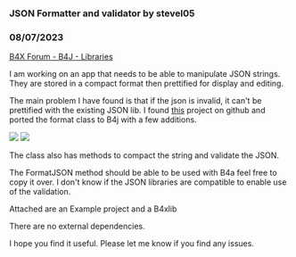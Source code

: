 ### JSON Formatter and validator by stevel05
### 08/07/2023
[B4X Forum - B4J - Libraries](https://www.b4x.com/android/forum/threads/149175/)

I am working on an app that needs to be able to manipulate JSON strings. They are stored in a compact format then prettified for display and editing.  
  
The main problem I have found is that if the json is invalid, it can't be prettified with the existing JSON lib. I found [this](https://github.com/Aftaab99/JSONFormatter/tree/master) project on github and ported the format class to B4j with a few additions.  
  
  

![](https://www.b4x.com/android/forum/attachments/143956) ![](https://www.b4x.com/android/forum/attachments/143957)

  
  
  
The class also has methods to compact the string and validate the JSON.  
  
The FormatJSON method should be able to be used with B4a feel free to copy it over. I don't know if the JSON libraries are compatible to enable use of the validation.  
  
Attached are an Example project and a B4xlib  
  
There are no external dependencies.  
  
I hope you find it useful. Please let me know if you find any issues.